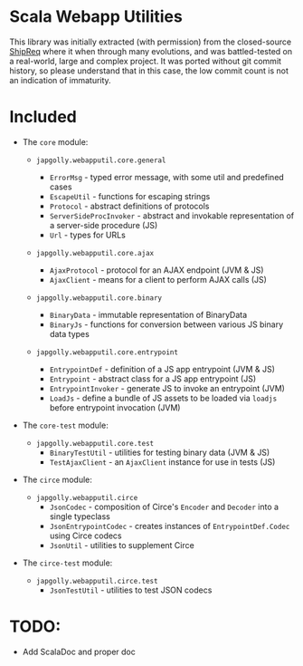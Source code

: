# Scala Webapp Utilities

This library was initially extracted (with permission) from the closed-source [ShipReq](https://blog.shipreq.com/about/)
where it when through many evolutions, and was battled-tested on a real-world, large and complex project.
It was ported without git commit history, so please understand that in this case,
the low commit count is not an indication of immaturity.

# Included

* The `core` module:

  * `japgolly.webapputil.core.general`
    * `ErrorMsg` - typed error message, with some util and predefined cases
    * `EscapeUtil` - functions for escaping strings
    * `Protocol` - abstract definitions of protocols
    * `ServerSideProcInvoker` - abstract and invokable representation of a server-side procedure (JS)
    * `Url` - types for URLs

  * `japgolly.webapputil.core.ajax`
    * `AjaxProtocol` - protocol for an AJAX endpoint (JVM & JS)
    * `AjaxClient` - means for a client to perform AJAX calls (JS)

  * `japgolly.webapputil.core.binary`
    * `BinaryData` - immutable representation of BinaryData
    * `BinaryJs` - functions for conversion between various JS binary data types

  * `japgolly.webapputil.core.entrypoint`
    * `EntrypointDef` - definition of a JS app entrypoint (JVM & JS)
    * `Entrypoint` - abstract class for a JS app entrypoint (JS)
    * `EntrypointInvoker` - generate JS to invoke an entrypoint (JVM)
    * `LoadJs` - define a bundle of JS assets to be loaded via `loadjs` before entrypoint invocation (JVM)

* The `core-test` module:
  * `japgolly.webapputil.core.test`
    * `BinaryTestUtil` - utilities for testing binary data (JVM & JS)
    * `TestAjaxClient` - an `AjaxClient` instance for use in tests (JS)

* The `circe` module:
  * `japgolly.webapputil.circe`
    * `JsonCodec` - composition of Circe's `Encoder` and `Decoder` into a single typeclass
    * `JsonEntrypointCodec` - creates instances of `EntrypointDef.Codec` using Circe codecs
    * `JsonUtil` - utilities to supplement Circe

* The `circe-test` module:
  * `japgolly.webapputil.circe.test`
    * `JsonTestUtil` - utilities to test JSON codecs


# TODO:
* Add ScalaDoc and proper doc
